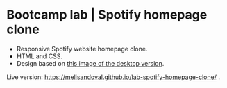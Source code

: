 
# Bootcamp lab | Spotify homepage clone

- Responsive Spotify website homepage clone. 
- HTML and CSS.
- Design based on [this image of the desktop version](https://res.cloudinary.com/ihwebdeb/image/upload/v1571085836/Ironhack/spotify-prototype_1x_ahk8ep.jpg).

Live version: https://melisandoval.github.io/lab-spotify-homepage-clone/ .
